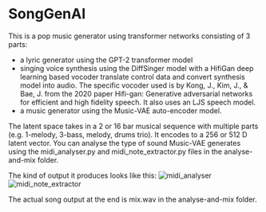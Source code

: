 # SongGenAI

This is a pop music generator using transformer networks consisting of 3 parts:  
* a lyric generator using the GPT-2 transformer model 
* singing voice synthesis using the DiffSinger model with a HifiGan deep learning based vocoder translate control data and convert synthesis model into audio. 
The specific vocoder used is by Kong, J., Kim, J., & Bae, J. from the 2020 paper Hifi-gan: Generative adversarial networks for efficient and high fidelity speech. 
It also uses an LJS speech model. 
* a music generator using the Music-VAE auto-encoder model. 

The latent space takes in a 2 or 16 bar musical sequence with multiple parts (e.g. 1-melody, 3-bass, melody, drums trio). 
It encodes to a 256 or 512 D latent vector. You can analyse the type of sound Music-VAE generates using the midi_analyser.py and midi_note_extractor.py files in the analyse-and-mix folder.

The kind of output it produces looks like this:
![midi_analyser](https://user-images.githubusercontent.com/84393679/224991460-574f4983-63eb-44e1-9c81-82d20a087517.jpg)
![midi_note_extractor](https://user-images.githubusercontent.com/84393679/224991479-990f7e6a-3121-41a8-adb5-6854bf5b50f7.jpg)



The actual song output at the end is mix.wav in the analyse-and-mix folder.
